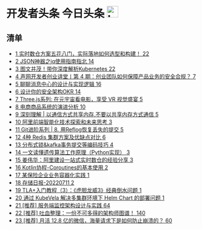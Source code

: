 # 开发者头条 今日头条 <img src="https://file.ipadown.com/tophub/assets/images/media/toutiao.io.png_50x50.png" width="30" alt="Logo"></img>

## 清单

* [1 实时数仓方案五花八门，实际落地如何选型和构建！ 22](https://toutiao.io/posts/qdvw0pi)
* [2 JSON神器之jq使用指南指北 14](https://toutiao.io/posts/pzyy5co)
* [3 图文并茂！带你深度解析Kubernetes 22](https://toutiao.io/posts/zqu0b0q)
* [4 声网开发者创业讲堂丨第 4 期：创业团队如何保障产品业务的安全合规？ 7](https://toutiao.io/posts/lgn6aun)
* [5 聊聊消息中心的设计与实现逻辑 16](https://toutiao.io/posts/skcgh32)
* [6 设计你的安全架构OKR 14](https://toutiao.io/posts/dsy1omh)
* [7 Three.js系列: 在元宇宙看电影，享受 VR 视觉盛宴 5](https://toutiao.io/posts/gsrdl2c)
* [8 电商商品系统的演进分析 10](https://toutiao.io/posts/afi492u)
* [9 深刻理解 | 以通信方式共享内存,不要以共享内存方式通信 5](https://toutiao.io/posts/2tydb4f)
* [10 阿里前端智能化技术探索和未来思考 3](https://toutiao.io/posts/x92aer6)
* [11 Git进阶系列 | 8. 用Reflog恢复丢失的提交 5](https://toutiao.io/posts/ervoklc)
* [12 4种 Redis 集群方案及优缺点对比 6](https://toutiao.io/posts/ldrnen2)
* [13 分布式锁&amp;kafka事务提交等编码技巧 4](https://toutiao.io/posts/b55bk7t)
* [14 一文读懂遗传算法工作原理（Python实现） 3](https://toutiao.io/posts/s0vxu7o)
* [15 姜伟华：阿里建设一站式实时数仓的经验分享 3](https://toutiao.io/posts/onskrlv)
* [16 Kotlin协程-Coroutines的基本使用 2](https://toutiao.io/posts/yaaumg3)
* [17 某保险企业业务容器化实践 1](https://toutiao.io/posts/8qj2tbr)
* [18 存储日报-20220711 2](https://toutiao.io/posts/9is1ndg)
* [19 TLA+入门教程（3）：《虎胆龙威3》经典倒水问题 1](https://toutiao.io/posts/6p4tfok)
* [20 通过 KubeVela 解决多集群环境下 Helm Chart 的部署问题 1](https://toutiao.io/posts/lbns9r4)
* [21 [推荐] 服务端监控架构设计与实践 64](https://toutiao.io/posts/xhwa9mo)
* [22 [推荐] 吐血整理：一份不可多得的架构师图谱！ 140](https://toutiao.io/posts/ptp0ru2)
* [23 [推荐] 月活 12.8 亿的微信，海量请求下是如何防止崩溃的？ 60](https://toutiao.io/posts/fflgnsh)
